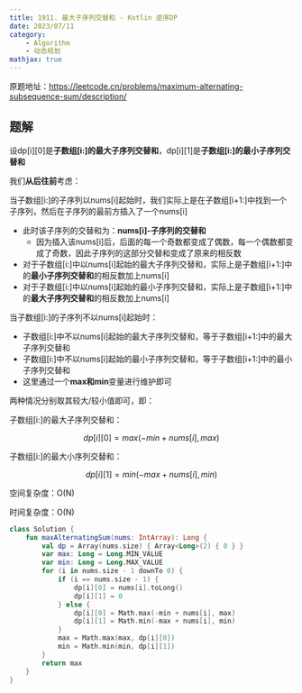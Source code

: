 ```yaml
---
title: 1911. 最大子序列交替和 - Kotlin 逆序DP
date: 2023/07/11
category: 
    - Algorithm
    - 动态规划
mathjax: true
---
```

原题地址：https://leetcode.cn/problems/maximum-alternating-subsequence-sum/description/

## 题解
设dp[i][0]是**子数组[i:]的最大子序列交替和**，dp[i][1]是**子数组[i:]的最小子序列交替和**

我们**从后往前**考虑：

当子数组[i:]的子序列以nums[i]起始时，我们实际上是在子数组[i+1:]中找到一个子序列，然后在子序列的最前方插入了一个nums[i]
- 此时该子序列的交替和为：**nums[i]-子序列的交替和**
    - 因为插入该nums[i]后，后面的每一个奇数都变成了偶数，每一个偶数都变成了奇数，因此子序列的这部分交替和变成了原来的相反数
- 对于子数组[i:]中以nums[i]起始的最大子序列交替和，实际上是子数组[i+1:]中的**最小子序列交替和**的相反数加上nums[i]
- 对于子数组[i:]中以nums[i]起始的最小子序列交替和，实际上是子数组[i+1:]中的**最大子序列交替和**的相反数加上nums[i]

当子数组[i:]的子序列不以nums[i]起始时：
- 子数组[i:]中不以nums[i]起始的最大子序列交替和，等于子数组[i+1:]中的最大子序列交替和
- 子数组[i:]中不以nums[i]起始的最小子序列交替和，等于子数组[i+1:]中的最小子序列交替和
- 这里通过一个**max和min**变量进行维护即可

两种情况分别取其较大/较小值即可，即：

子数组[i:]的最大子序列交替和：

$$dp[i][0] = max(-min + nums[i], max)$$

子数组[i:]的最大小序列交替和：

$$dp[i][1] = min(-max + nums[i], min)$$

空间复杂度：O(N)

时间复杂度：O(N)
```Kotlin
class Solution {
    fun maxAlternatingSum(nums: IntArray): Long {
        val dp = Array(nums.size) { Array<Long>(2) { 0 } }
        var max: Long = Long.MIN_VALUE
        var min: Long = Long.MAX_VALUE
        for (i in nums.size - 1 downTo 0) {
            if (i == nums.size - 1) {
                dp[i][0] = nums[i].toLong()
                dp[i][1] = 0
            } else {
                dp[i][0] = Math.max(-min + nums[i], max)
                dp[i][1] = Math.min(-max + nums[i], min)
            }
            max = Math.max(max, dp[i][0])
            min = Math.min(min, dp[i][1])
        }
        return max
    }
}
```
